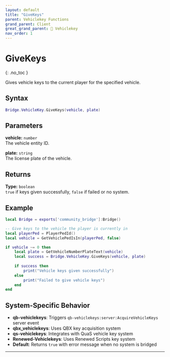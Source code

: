 ```yaml
---
layout: default
title: "GiveKeys"
parent: Vehiclekey Functions
grand_parent: Client
great_grand_parent: 🔑 Vehiclekey
nav_order: 1
---
```


# GiveKeys
{: .no_toc }

Gives vehicle keys to the current player for the specified vehicle.

## Syntax

```lua
Bridge.VehicleKey.GiveKeys(vehicle, plate)
```

## Parameters

**vehicle:** `number`  
The vehicle entity ID.

**plate:** `string`  
The license plate of the vehicle.

## Returns

**Type:** `boolean`  
`true` if keys given successfully, `false` if failed or no system.

## Example

```lua
local Bridge = exports['community_bridge']:Bridge()

-- Give keys to the vehicle the player is currently in
local playerPed = PlayerPedId()
local vehicle = GetVehiclePedIsIn(playerPed, false)

if vehicle ~= 0 then
    local plate = GetVehicleNumberPlateText(vehicle)
    local success = Bridge.VehicleKey.GiveKeys(vehicle, plate)
    
    if success then
        print("Vehicle keys given successfully")
    else
        print("Failed to give vehicle keys")
    end
end
```

## System-Specific Behavior

- **qb-vehiclekeys**: Triggers `qb-vehiclekeys:server:AcquireVehicleKeys` server event
- **qbx_vehiclekeys**: Uses QBX key acquisition system
- **qs-vehiclekeys**: Integrates with QuaS vehicle key system
- **Renewed-Vehiclekeys**: Uses Renewed Scripts key system
- **Default**: Returns `true` with error message when no system is bridged

---